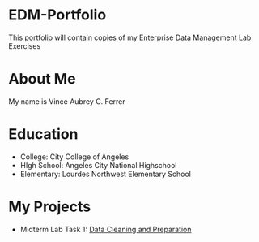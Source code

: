 # EDM-Portfolio
This portfolio will contain copies of my Enterprise Data Management Lab Exercises
# About Me
My name is Vince Aubrey C. Ferrer
# Education
- College: City College of Angeles
- HIgh School: Angeles City National Highschool
- Elementary: Lourdes Northwest Elementary School
# My Projects
- Midterm Lab Task 1: [Data Cleaning and Preparation](Midterm%20Task%201/README.md)
